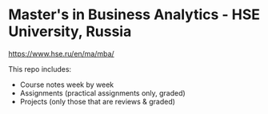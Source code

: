 # Master's in Business Analytics - HSE University, Russia
https://www.hse.ru/en/ma/mba/

This repo includes:
- Course notes week by week
- Assignments (practical assignments only, graded)
- Projects (only those that are reviews & graded)
